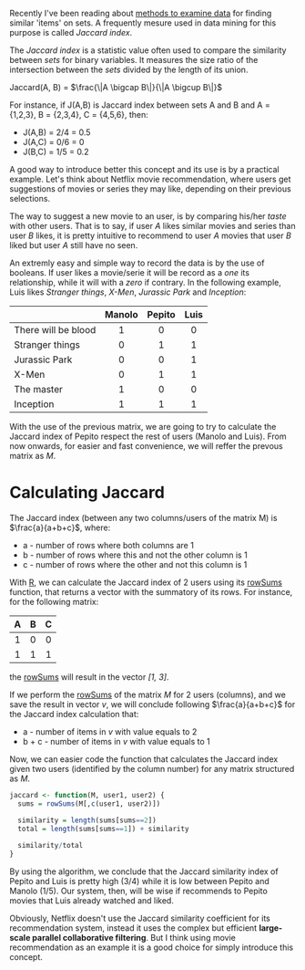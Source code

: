 Recently I've been reading about [methods to examine data](http://infolab.stanford.edu/~ullman/mmds/ch3.pdf) for finding similar 'items' on sets. A frequently mesure used in data mining for this purpose is called *Jaccard index*.

The *Jaccard index* is a statistic value often used to compare the similarity between *sets* for binary variables. It measures the size ratio of the intersection between the *sets* divided by the length of its union.

Jaccard(A, B) = $\frac{\|A \bigcap B\|}{\|A \bigcup B\|}$

For instance, if J(A,B) is Jaccard index between sets A and B and A = {1,2,3}, B = {2,3,4}, C = {4,5,6}, then:

- J(A,B) = 2/4 = 0.5
- J(A,C) = 0/6 = 0
- J(B,C) = 1/5 = 0.2

A good way to introduce better this concept and its use is by a practical example. Let's think about Netflix movie recommendation, where users get suggestions of movies or series they may like, depending on their previous selections.

The way to suggest a new movie to an user, is by comparing his/her *taste* with other users. That is to say, if user *A* likes similar movies and series than user *B* likes, it is pretty intuitive to recommend to user *A* movies that user *B* liked but user *A* still have no seen.

An extremly easy and simple way to record the data is by the use of booleans. If user likes a movie/serie it will be record as a *one* its relationship, while it will with a *zero* if contrary. In the following example, Luis likes *Stranger things*, *X-Men*, *Jurassic Park* and *Inception*:


|                     | Manolo | Pepito | Luis   |
| ------------------- |:------:| :-----:|:------:|
| There will be blood | 1      | 0      | 0      |
| Stranger things     | 0      | 1      | 1      |
| Jurassic Park       | 0      | 0      | 1      |
| X-Men               | 0      | 1      | 1      |
| The master          | 1      | 0      | 0      |
| Inception           | 1      | 1      | 1      |


With the use of the previous matrix, we are going to try to calculate the Jaccard index of Pepito respect the rest of users (Manolo and Luis). From now onwards, for easier and fast convenience, we will reffer the prevous matrix as *M*.

# Calculating Jaccard

The Jaccard index (between any two columns/users of the matrix M) is $\frac{a}{a+b+c}$, where:

- a - number of rows where both columns are 1
- b - number of rows where this and not the other column is 1
- c - number of rows where the other and not this column is 1

With [R](https://www.r-project.org/), we can calculate the Jaccard index of 2 users using its [rowSums](http://stat.ethz.ch/R-manual/R-patched/RHOME/library/base/html/colSums.html) function, that returns a vector with the summatory of its rows. For instance, for the following matrix:

| A | B | C |
|:-:|:-:|:-:|
| 1 | 0 | 0 |
| 1 | 1 | 1 |

the [rowSums](http://stat.ethz.ch/R-manual/R-patched/RHOME/library/base/html/colSums.html) will result in the vector *[1, 3]*.

If we perform the [rowSums](http://stat.ethz.ch/R-manual/R-patched/RHOME/library/base/html/colSums.html) of the matrix *M* for 2 users (columns), and we save the result in vector *v*, we will conclude following $\frac{a}{a+b+c}$ for the Jaccard index calculation that:

- a - number of items in *v* with value equals to 2
- b + c - number of items in *v* with value equals to 1

Now, we can easier code the function that calculates the Jaccard index given two users (identified by the column number) for any matrix structured as *M*.

```R
jaccard <- function(M, user1, user2) {
  sums = rowSums(M[,c(user1, user2)])

  similarity = length(sums[sums==2])
  total = length(sums[sums==1]) + similarity
  
  similarity/total
}
```

By using the algorithm, we conclude that the Jaccard similarity index of Pepito and Luis is pretty high (3/4) while it is low between Pepito and Manolo (1/5). Our system, then, will be wise if recommends to Pepito movies that Luis already watched and liked.

Obviously, Netflix doesn't use the Jaccard similarity coefficient for its recommendation system, instead it uses the complex but efficient **large-scale parallel collaborative filtering**. But I think using movie recommendation as an example it is a good choice for simply introduce this concept.
